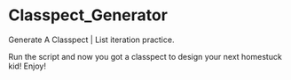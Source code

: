 # Classpect_Generator
Generate A Classpect | List iteration practice.


Run the script and now you got a classpect to design your next homestuck kid! Enjoy!
